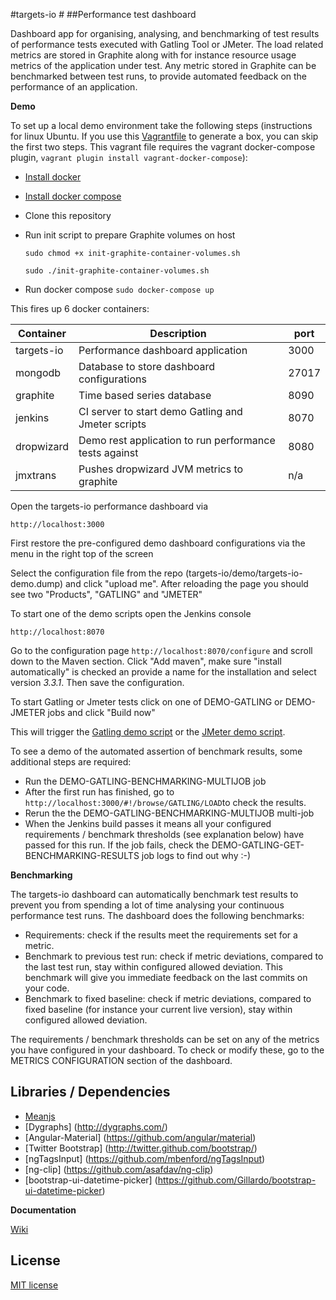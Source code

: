 #targets-io #
##Performance test dashboard

Dashboard app for organising, analysing, and benchmarking of test results of performance tests executed with Gatling Tool or JMeter.
The load related metrics are stored in Graphite along with for instance resource usage metrics of the application under test.
Any metric stored in Graphite can be benchmarked between test runs, to provide automated feedback on the performance of an application.

**Demo**

To set up a local demo environment take the following steps (instructions for linux Ubuntu. If you use this [Vagrantfile](https://github.com/dmoll1974/targets-io/blob/master/Vagrantfile) to generate a box, you can skip the first two steps. This vagrant file requires the vagrant docker-compose plugin, `vagrant plugin install vagrant-docker-compose`):

- [Install docker](http://docs.docker.com/linux/step_one/)  
- [Install docker compose](https://github.com/docker/compose/releases)
- Clone this repository
- Run init script to prepare Graphite volumes on host

  `sudo chmod +x init-graphite-container-volumes.sh`
  
  `sudo ./init-graphite-container-volumes.sh`
- Run docker compose  `sudo docker-compose up`


This fires up 6 docker containers:

| Container  	| Description                                            	| port  	|
|------------	|--------------------------------------------------------	|-------	|
| targets-io 	| Performance dashboard application                      	| 3000  	|
| mongodb    	| Database to store dashboard configurations           		| 27017 	|
| graphite   	| Time based series database                             	| 8090  	|
| jenkins    	| CI server to start demo Gatling and Jmeter scripts     	| 8070  	|
| dropwizard 	| Demo rest application to run performance tests against 	| 8080  	|
| jmxtrans   	| Pushes dropwizard JVM metrics to graphite              	| n/a   	|


Open the targets-io performance dashboard via

`http://localhost:3000`

First restore the pre-configured demo dashboard configurations via the menu in the right top of the screen

Select the configuration file from the repo (targets-io/demo/targets-io-demo.dump) and click "upload me". After reloading the page you should see two "Products", "GATLING" and "JMETER"

To start one of the demo scripts open the Jenkins console

`http://localhost:8070` 

Go to the configuration page `http://localhost:8070/configure` and scroll down to the Maven section.
Click "Add maven", make sure "install automatically" is checked an provide a name for the installation and select version *3.3.1*. Then save the configuration.

To start Gatling or Jmeter tests click on one of DEMO-GATLING or DEMO-JMETER jobs and click "Build now"

This will trigger the [Gatling demo script](https://github.com/dmoll1974/gatling-demo-script) or the [JMeter demo script](https://github.com/dmoll1974/jmeter-demo-script). 

To see a demo of the automated assertion of benchmark results, some additional steps are required:

- Run the DEMO-GATLING-BENCHMARKING-MULTIJOB job
- After the first run has finished, go to `http://localhost:3000/#!/browse/GATLING/LOAD`to check the results.
- Rerun the the DEMO-GATLING-BENCHMARKING-MULTIJOB multi-job
- When the Jenkins build passes it means all your configured requirements / benchmark thresholds (see explanation below) have passed for this run. If the job fails, check the DEMO-GATLING-GET-BENCHMARKING-RESULTS job logs to find out why :-)

**Benchmarking**

The targets-io dashboard can automatically benchmark test results to prevent you from spending a lot of time analysing your continuous performance test runs. The dashboard does the following benchmarks:

- Requirements: check if the results meet the requirements set for a metric. 
- Benchmark to previous test run: check if metric deviations, compared to the last test run, stay within configured allowed deviation. This benchmark will give you immediate feedback on the last commits on your code.
- Benchmark to fixed baseline: check if metric deviations, compared to fixed baseline (for instance your current live version), stay within configured allowed deviation.
 
The requirements / benchmark thresholds can be set on any of the metrics you have configured in your dashboard. To check or modify these, go to the METRICS CONFIGURATION section of the dashboard.


**Libraries / Dependencies**
------------------------
+ [Meanjs](https://github.com/meanjs/mean)
+ [Dygraphs] (http://dygraphs.com/) 
+ [Angular-Material] (https://github.com/angular/material)
+ [Twitter Bootstrap] (http://twitter.github.com/bootstrap/)
+ [ngTagsInput] (https://github.com/mbenford/ngTagsInput)
+ [ng-clip] (https://github.com/asafdav/ng-clip)
+ [bootstrap-ui-datetime-picker] (https://github.com/Gillardo/bootstrap-ui-datetime-picker)

**Documentation**

[Wiki](https://github.com/dmoll1974/targets-io/wiki)

## License

[MIT license](https://github.com/dmoll1974/targets-io/blob/master/LICENSE.md)
